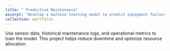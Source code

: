 ```yaml
---
title: " Predictive Maintenance"
excerpt: "Develop a machine learning model to predict equipment failures before they occur"
collection: portfolio
---
```


Use sensor data, historical maintenance logs, and operational metrics to train the model. This project helps reduce downtime and optimize resource allocation.
